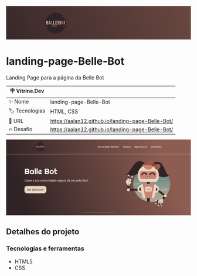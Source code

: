 <div align="center" >
  <img src="https://github.com/AAlan12/landing-page-Belle-Bot/blob/main/img/vitdev/thumb1.PNG?raw=true"/>
</div>

# landing-page-Belle-Bot

Landing Page para a página da Belle Bot

| :placard: Vitrine.Dev |     |
| -------------  | --- |
| :sparkles: Nome        | landing-page-Belle-Bot
| :label: Tecnologias | HTML, CSS
| :rocket: URL         | https://aalan12.github.io/landing-page-Belle-Bot/
| :fire: Desafio     | https://aalan12.github.io/landing-page-Belle-Bot/

<!-- Inserir imagem com a #vitrinedev ao final do link -->
![](https://github.com/AAlan12/landing-page-Belle-Bot/blob/main/img/vitdev/thumb2.PNG?raw=true#vitrinedev)

## Detalhes do projeto

### Tecnologias e ferramentas

- HTML5
- CSS

